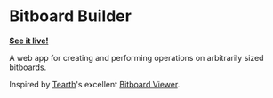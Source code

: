 # Bitboard Builder

**[See it live!](https://bitboard.kjs.dev)**

A web app for creating and performing operations on arbitrarily sized bitboards.

Inspired by [Tearth](https://github.com/Tearth)'s excellent [Bitboard Viewer](https://tearth.dev/bitboard-viewer/).
